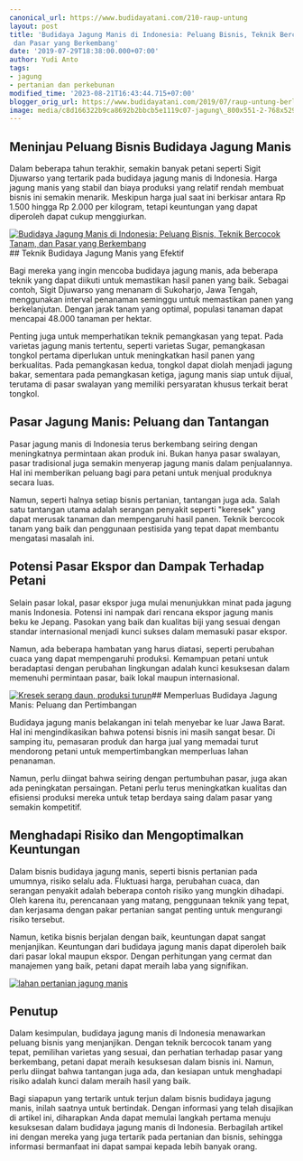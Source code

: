 ```yaml
---
canonical_url: https://www.budidayatani.com/210-raup-untung
layout: post
title: 'Budidaya Jagung Manis di Indonesia: Peluang Bisnis, Teknik Bercocok Tanam,
 dan Pasar yang Berkembang'
date: '2019-07-29T18:38:00.000+07:00'
author: Yudi Anto
tags:
- jagung
- pertanian dan perkebunan
modified_time: '2023-08-21T16:43:44.715+07:00'
blogger_orig_url: https://www.budidayatani.com/2019/07/raup-untung-berlipat-lewat-bisnis-dan.html
image: media/c8d166322b9ca8692b2bbcb5e1119c07-jagung\_800x551-2-768x529.jpg
---
```

## Meninjau Peluang Bisnis Budidaya Jagung Manis

Dalam beberapa tahun terakhir, semakin banyak petani seperti Sigit Djuwarso yang tertarik pada budidaya jagung manis di Indonesia. Harga jagung manis yang stabil dan biaya produksi yang relatif rendah membuat bisnis ini semakin menarik. Meskipun harga jual saat ini berkisar antara Rp 1.500 hingga Rp 2.000 per kilogram, tetapi keuntungan yang dapat diperoleh dapat cukup menggiurkan.

[![Budidaya Jagung Manis di Indonesia: Peluang Bisnis, Teknik Bercocok Tanam, dan Pasar yang Berkembang](https://blogger.googleusercontent.com/img/b/R29vZ2xl/AVvXsEjM7kVSlpVWAa9zO_CO0neIFQv4XjDu8Z2mkQiSjGDtTvQQ-G940bKY44RrFX2XhteMACy9cOMIlctQ-FV29RP5CuBjrltfcqItj76NeG7GFHuT5SfoQ5k6FmjWpJej14JOVfkRaMMeKYs9-W3R-vRdXWXaAK7UeKHQ0O9f8vEvQg46aRBEP9Y0-WUJ0C1Y/w640-h442/jagung_800x551-2-768x529.jpg)](https://blogger.googleusercontent.com/img/b/R29vZ2xl/AVvXsEjM7kVSlpVWAa9zO_CO0neIFQv4XjDu8Z2mkQiSjGDtTvQQ-G940bKY44RrFX2XhteMACy9cOMIlctQ-FV29RP5CuBjrltfcqItj76NeG7GFHuT5SfoQ5k6FmjWpJej14JOVfkRaMMeKYs9-W3R-vRdXWXaAK7UeKHQ0O9f8vEvQg46aRBEP9Y0-WUJ0C1Y/s422/jagung_800x551-2-768x529.jpg)## Teknik Budidaya Jagung Manis yang Efektif

Bagi mereka yang ingin mencoba budidaya jagung manis, ada beberapa teknik yang dapat diikuti untuk memastikan hasil panen yang baik. Sebagai contoh, Sigit Djuwarso yang menanam di Sukoharjo, Jawa Tengah, menggunakan interval penanaman seminggu untuk memastikan panen yang berkelanjutan. Dengan jarak tanam yang optimal, populasi tanaman dapat mencapai 48.000 tanaman per hektar.

Penting juga untuk memperhatikan teknik pemangkasan yang tepat. Pada varietas jagung manis tertentu, seperti varietas Sugar, pemangkasan tongkol pertama diperlukan untuk meningkatkan hasil panen yang berkualitas. Pada pemangkasan kedua, tongkol dapat diolah menjadi jagung bakar, sementara pada pemangkasan ketiga, jagung manis siap untuk dijual, terutama di pasar swalayan yang memiliki persyaratan khusus terkait berat tongkol.

## Pasar Jagung Manis: Peluang dan Tantangan

Pasar jagung manis di Indonesia terus berkembang seiring dengan meningkatnya permintaan akan produk ini. Bukan hanya pasar swalayan, pasar tradisional juga semakin menyerap jagung manis dalam penjualannya. Hal ini memberikan peluang bagi para petani untuk menjual produknya secara luas.

Namun, seperti halnya setiap bisnis pertanian, tantangan juga ada. Salah satu tantangan utama adalah serangan penyakit seperti "keresek" yang dapat merusak tanaman dan mempengaruhi hasil panen. Teknik bercocok tanam yang baik dan penggunaan pestisida yang tepat dapat membantu mengatasi masalah ini.

## Potensi Pasar Ekspor dan Dampak Terhadap Petani

Selain pasar lokal, pasar ekspor juga mulai menunjukkan minat pada jagung manis Indonesia. Potensi ini nampak dari rencana ekspor jagung manis beku ke Jepang. Pasokan yang baik dan kualitas biji yang sesuai dengan standar internasional menjadi kunci sukses dalam memasuki pasar ekspor.

Namun, ada beberapa hambatan yang harus diatasi, seperti perubahan cuaca yang dapat mempengaruhi produksi. Kemampuan petani untuk beradaptasi dengan perubahan lingkungan adalah kunci kesuksesan dalam memenuhi permintaan pasar, baik lokal maupun internasional.

[![Kresek serang daun, produksi turun](https://blogger.googleusercontent.com/img/b/R29vZ2xl/AVvXsEjQMTEuwzazfyQdZqvjqNspLB0y42A3VxbTwqhU696C5GeiZxGHmSOpSJ5rOAAt8DtKGlMGNxk1_C5OGY8PkP7Xurpf0eVuc1jVDvS_Rc43GumAKFL5-pzvS7fl55uteAdfu2a4cgxABr5j__9OrYvzxown3Vk99um4SfMeWCoHr8d0-cZeP3oY_kiotIFj/w640-h640/jagung_603x600-2-300x300.jpg)](https://blogger.googleusercontent.com/img/b/R29vZ2xl/AVvXsEjQMTEuwzazfyQdZqvjqNspLB0y42A3VxbTwqhU696C5GeiZxGHmSOpSJ5rOAAt8DtKGlMGNxk1_C5OGY8PkP7Xurpf0eVuc1jVDvS_Rc43GumAKFL5-pzvS7fl55uteAdfu2a4cgxABr5j__9OrYvzxown3Vk99um4SfMeWCoHr8d0-cZeP3oY_kiotIFj/s345/jagung_603x600-2-300x300.jpg)## Memperluas Budidaya Jagung Manis: Peluang dan Pertimbangan

Budidaya jagung manis belakangan ini telah menyebar ke luar Jawa Barat. Hal ini mengindikasikan bahwa potensi bisnis ini masih sangat besar. Di samping itu, pemasaran produk dan harga jual yang memadai turut mendorong petani untuk mempertimbangkan memperluas lahan penanaman.

Namun, perlu diingat bahwa seiring dengan pertumbuhan pasar, juga akan ada peningkatan persaingan. Petani perlu terus meningkatkan kualitas dan efisiensi produksi mereka untuk tetap berdaya saing dalam pasar yang semakin kompetitif.

## Menghadapi Risiko dan Mengoptimalkan Keuntungan

Dalam bisnis budidaya jagung manis, seperti bisnis pertanian pada umumnya, risiko selalu ada. Fluktuasi harga, perubahan cuaca, dan serangan penyakit adalah beberapa contoh risiko yang mungkin dihadapi. Oleh karena itu, perencanaan yang matang, penggunaan teknik yang tepat, dan kerjasama dengan pakar pertanian sangat penting untuk mengurangi risiko tersebut.

Namun, ketika bisnis berjalan dengan baik, keuntungan dapat sangat menjanjikan. Keuntungan dari budidaya jagung manis dapat diperoleh baik dari pasar lokal maupun ekspor. Dengan perhitungan yang cermat dan manajemen yang baik, petani dapat meraih laba yang signifikan.

[![lahan pertanian jagung manis](https://blogger.googleusercontent.com/img/b/R29vZ2xl/AVvXsEg5ZhhMnj7Fhk1M6Muf2W4lV-v9ix-cj5MKuC75AjWLWfb0ZJ6i0k1SfkV4gvELksgtfcKa37wZhYKhhc1SQfYGhf4uDNMUy0pIjg-PK4LLaXSKlZhs30vvmIulwGQXTxXEOUAI2r1IQrv9lJAqQwz6VDrGp8z9a9zHpO_LE6anCPSQWI5UKvAfN42qRQJz/w640-h435/jagung_800x544-2-300x204.jpg)](https://blogger.googleusercontent.com/img/b/R29vZ2xl/AVvXsEg5ZhhMnj7Fhk1M6Muf2W4lV-v9ix-cj5MKuC75AjWLWfb0ZJ6i0k1SfkV4gvELksgtfcKa37wZhYKhhc1SQfYGhf4uDNMUy0pIjg-PK4LLaXSKlZhs30vvmIulwGQXTxXEOUAI2r1IQrv9lJAqQwz6VDrGp8z9a9zHpO_LE6anCPSQWI5UKvAfN42qRQJz/s300/jagung_800x544-2-300x204.jpg)  
  


## Penutup

Dalam kesimpulan, budidaya jagung manis di Indonesia menawarkan peluang bisnis yang menjanjikan. Dengan teknik bercocok tanam yang tepat, pemilihan varietas yang sesuai, dan perhatian terhadap pasar yang berkembang, petani dapat meraih kesuksesan dalam bisnis ini. Namun, perlu diingat bahwa tantangan juga ada, dan kesiapan untuk menghadapi risiko adalah kunci dalam meraih hasil yang baik.

Bagi siapapun yang tertarik untuk terjun dalam bisnis budidaya jagung manis, inilah saatnya untuk bertindak. Dengan informasi yang telah disajikan di artikel ini, diharapkan Anda dapat memulai langkah pertama menuju kesuksesan dalam budidaya jagung manis di Indonesia. Berbagilah artikel ini dengan mereka yang juga tertarik pada pertanian dan bisnis, sehingga informasi bermanfaat ini dapat sampai kepada lebih banyak orang.

